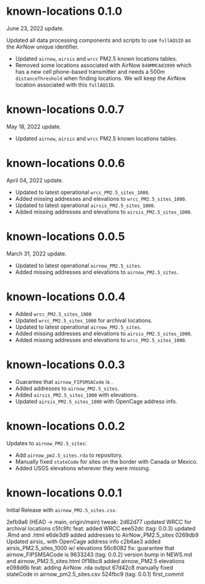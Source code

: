 # known-locations 0.1.0

June 23, 2022 update.

Updated all data processing components and scripts to use `fullAQSID` as the
AirNow unique identifier.

* Updated `airnow`, `airsis` and `wrcc` PM2.5 known locations tables.
* Removed some locations associated with AirNow `840MMCA83999` which has a new
cell phone-based transmitter and needs a 500m `distanceThreshold` when finding
locations. We will keep the AirNow location associated with this `fullAQSID`.

# known-locations 0.0.7

May 18, 2022 update.

* Updated `airnow`, `airsis` and `wrcc` PM2.5 known locations tables.

# known-locations 0.0.6

April 04, 2022 update.

* Updated to latest operational `wrcc_PM2.5_sites_1000`.
* Added missing addresses and elevations to `wrcc_PM2.5_sites_1000`.
* Updated to latest operational `airsis_PM2.5_sites_1000`.
* Added missing addresses and elevations to `airsis_PM2.5_sites_1000`.

# known-locations 0.0.5

March 31, 2022 update.

* Updated to latest operational `airnow_PM2.5_sites`.
* Added missing addresses and elevations to `airnow_PM2.5_sites`.

# known-locations 0.0.4

* Added `wrcc_PM2.5_sites_1000`
* Updated `wrcc_PM2.5_sites_1000` for archival locations.
* Updated to latest operational `airnow_PM2.5_sites`.
* Added missing addresses and elevations to `airsis_PM2.5_sites_1000`.
* Added missing addresses and elevations to `wrcc_PM2.5_sites_1000`.

# known-locations 0.0.3

* Guarantee that `airnow_FIPSMSACode` is <char>.
* Added addresses to `airnow_PM2.5_sites`.
* Added `airsis_PM2.5_sites_1000` with elevations.
* Updated `airsis_PM2.5_sites_1000` with OpenCage address info.

# known-locations 0.0.2

Updates to `airnow_PM2.5_sites`:

* Add `airnow_pm2.5_sites.rda` to repository.
* Manually fixed `stateCode` for sites on the border with Canada
or Mexico.
* Added USGS elevations wherever they were missing.

# known-locations 0.0.1

Initial Release with `airnow_PM2.5_sites.csv`.




2efb9a6 (HEAD -> main, origin/main) tweak:
2d62d77 updated WRCC for archival locations
c5fc9fc feat: added WRCC
eee52dc (tag: 0.0.3) updated .Rmd and .html
e6de3d9 added addresses to AirNow_PM2.5_sites
0269db9 Updated airsis_ with OpenCage address info
c2b6ae3 added airsis_PM2.5_sites_1000 w/ elevations
56c6082 fix: guarantee that airnow_FIPSMSACode is <char>
9633243 (tag: 0.0.2) version bump in NEWS.md and airnow_PM2.5_sites.html
0f16bc8 added airnow_PM2.5 elevations
e098d6b feat: adding AirNow .rda output
67d42c8 manually fixed stateCode in airnow_pm2.5_sites.csv
524fbc9 (tag: 0.0.1) first_commit
